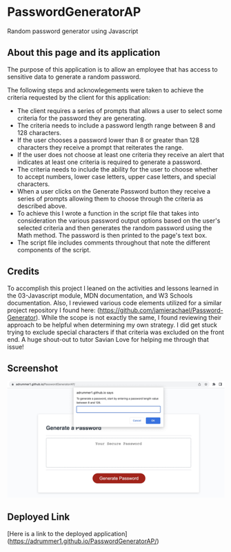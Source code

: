 # PasswordGeneratorAP
Random password generator using Javascript

## About this page and its application

The purpose of this application is to allow an employee that has access to sensitive data to generate a random password.

The following steps and acknowlegements were taken to achieve the criteria requested by the client for this application:

* The client requires a series of prompts that allows a user to select some criteria for the password they are generating.
* The criteria needs to include a password length range between 8 and 128 characters.
* If the user chooses a password lower than 8 or greater than 128 characters they receive a prompt that reiterates the range.
* If the user does not choose at least one criteria they receive an alert that indicates at least one criteria is required to generate a password.
* The criteria needs to include the ability for the user to choose whether to accept numbers, lower case letters, upper case letters, and special characters.
* When a user clicks on the Generate Password button they receive a series of prompts allowing them to choose through the criteria as described above.
* To achieve this I wrote a function in the script file that takes into consideration the various password output options based on the user's selected criteria and then generates the random password using the Math method. The password is then printed to the page's text box.
* The script file includes comments throughout that note the different components of the script.

## Credits

To accomplish this project I leaned on the activities and lessons learned in the 03-Javascript module, MDN documentation, and W3 Schools documentation. Also, I reviewed various code elements utilized for a similar project repository I found here: (https://github.com/jamierachael/Password-Generator). While the scope is not exactly the same, I found reviewing their approach to be helpful when determining my own strategy. I did get stuck trying to exclude special characters if that criteria was excluded on the front end. A huge shout-out to tutor Savian Love for helping me through that issue!

## Screenshot

![Screenshot](./Assets/PasswordGeneratorScreenshot.jpg)

## Deployed Link

[Here is a link to the deployed application] (https://adrummer1.github.io/PasswordGeneratorAP/)
